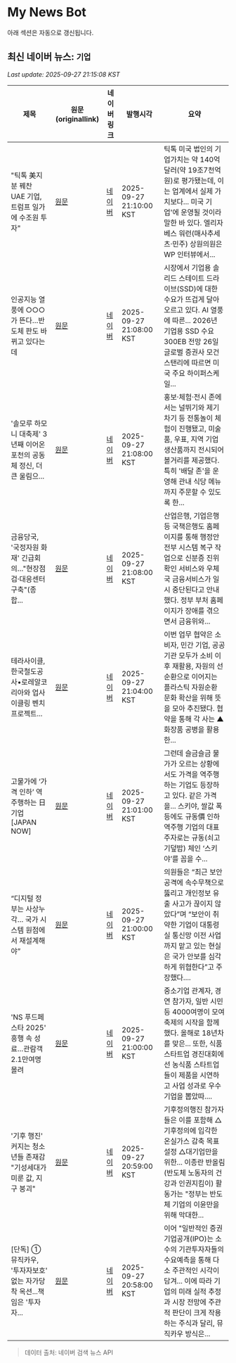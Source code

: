 # My News Bot

아래 섹션은 자동으로 갱신됩니다.

<!-- NEWS:START -->
## 최신 네이버 뉴스: `기업`
_Last update: 2025-09-27 21:15:08 KST_

| 제목 | 원문(originallink) | 네이버 링크 | 발행시각 | 요약 |
|---|---|---|---|---|
| "틱톡 美지분 꿰찬 UAE 기업, 트럼프 일가에 수조원 투자" | [원문](https://www.yna.co.kr/view/AKR20250927057300009?input=1195m) | [네이버](https://n.news.naver.com/mnews/article/001/0015653016?sid=004) | 2025-09-27 21:10:00 KST | 틱톡 미국 법인의 기업가치는 약 140억 달러(약 19조7천억원)로 평가됐는데, 이는 업계에서 실제 가치보다... 미국 기업'에 운영될 것이라 말한 바 있다. 엘리자베스 워런(매사추세츠·민주) 상원의원은 WP 인터뷰에서... |
| 인공지능 열풍에 ○○○가 뜬다…반도체 판도 바뀌고 있다는데 | [원문](https://www.mk.co.kr/article/11430745) | [네이버](https://n.news.naver.com/mnews/article/009/0005565936?sid=101) | 2025-09-27 21:08:00 KST | 시장에서 기업용 솔리드 스테이트 드라이브(SSD)에 대한 수요가 뜨겁게 달아오르고 있다. AI 열풍에 따른... 2026년 기업용 SSD 수요 300EB 전망 26일 글로벌 증권사 모건스탠리에 따르면 미국 주요 하이퍼스케일... |
| '솔모루 하모니 대축제' 3년째 이어온 포천의 공동체 정신, 더 큰 울림으... | [원문](https://www.nbntv.co.kr/news/articleView.html?idxno=4009945) | [네이버](https://www.nbntv.co.kr/news/articleView.html?idxno=4009945) | 2025-09-27 21:08:00 KST | 홍보·체험·전시 존에서는 널뛰기와 제기차기 등 전통놀이 체험이 진행됐고, 미술품, 우표, 지역 기업 생산품까지 전시되어 볼거리를 제공했다. 특히 '배달 존'을 운영해 관내 식당 메뉴까지 주문할 수 있도록 한... |
| 금융당국, '국정자원 화재' 긴급회의…"현장점검·대응센터 구축"(종합... | [원문](https://www.newsis.com/view/NISX20250927_0003346782) | [네이버](https://n.news.naver.com/mnews/article/003/0013509722?sid=101) | 2025-09-27 21:08:00 KST | 산업은행, 기업은행 등 국책은행도 홈페이지를 통해 행정안전부 시스템 복구 작업으로 신분증 진위확인 서비스와 우체국 금융서비스가 일시 중단된다고 안내했다. 정부 부처 홈페이지가 장애를 겪으면서 금융위와... |
| 테라사이클, 한국철도공사•로레알코리아와 업사이클링 벤치 프로젝트... | [원문](http://www.econonews.co.kr/news/articleView.html?idxno=406900) | [네이버](http://www.econonews.co.kr/news/articleView.html?idxno=406900) | 2025-09-27 21:04:00 KST | 이번 업무 협약은 소비자, 민간 기업, 공공기관 모두가 소비 이후 재활용, 자원의 선순환으로 이어지는 플라스틱 자원순환 문화 확산을 위해 뜻을 모아 추진됐다. 협약을 통해 각 사는 ▲ 화장품 공병을 활용한... |
| 고물가에 ‘가격 인하’ 역주행하는 日 기업 [JAPAN NOW] | [원문](https://www.mk.co.kr/article/11424316) | [네이버](https://n.news.naver.com/mnews/article/024/0000100219?sid=102) | 2025-09-27 21:01:00 KST | 그런데 슬금슬금 물가가 오르는 상황에서도 가격을 역주행하는 기업도 등장하고 있다. 같은 가격을... 스키야, 쌀값 폭등에도 규동價 인하 역주행 기업의 대표 주자로는 규동(쇠고기덮밥) 체인 ‘스키야’를 꼽을 수... |
| “디지털 정부는 사상누각… 국가 시스템 원점에서 재설계해야” | [원문](https://wemakenews.co.kr/news/view.php?no=23150) | [네이버](https://wemakenews.co.kr/news/view.php?no=23150) | 2025-09-27 21:00:00 KST | 의원들은 “최근 보안 공격에 속수무책으로 뚫리고 개인정보 유출 사고가 끊이지 않았다”며 “보안이 취약한 기업이 대통령실 통신망 이전 사업까지 맡고 있는 현실은 국가 안보를 심각하게 위협한다”고 주장했다.... |
| 'NS 푸드페스타 2025' 흥행 속 성료…관람객 2.1만여명 몰려 | [원문](http://www.m-i.kr/news/articleView.html?idxno=1287317) | [네이버](http://www.m-i.kr/news/articleView.html?idxno=1287317) | 2025-09-27 21:00:00 KST | 중소기업 관계자, 경연 참가자, 일반 시민 등 4000여명이 모여 축제의 시작을 함께했다. 올해로 18년차를 맞은... 또한, 식품 스타트업 경진대회에선 농식품 스타트업들이 제품을 시연하고 사업 성과로 우수 기업을 뽑았따.... |
| '기후 행진' 커지는 청소년들 존재감 "기성세대가 미룬 값, 지구 붕괴" | [원문](https://www.pressian.com/pages/articles/2025092720470235034?utm_source=naver&utm_medium=search) | [네이버](https://n.news.naver.com/mnews/article/002/0002408158?sid=102) | 2025-09-27 20:59:00 KST | 기후정의행진 참가자들은 이를 포함해 △기후정의에 입각한 온실가스 감축 목표 설정 △대기업만을 위한... 이종란 반올림(반도체 노동자의 건강과 인권지킴이) 활동가는 "정부는 반도체 기업의 이윤만을 위해 막대한... |
| [단독] ① 뮤직카우, '투자자보호' 없는 자가당착 옥션...책임은 '투자자... | [원문](https://www.newswhoplus.com/news/articleView.html?idxno=41932) | [네이버](https://www.newswhoplus.com/news/articleView.html?idxno=41932) | 2025-09-27 20:58:00 KST | 이어 "일반적인 증권 기업공개(IPO)는 소수의 기관투자자들의 수요예측을 통해 다소 주관적인 시각이 담겨... 이에 따라 기업의 미래 실적 추정과 시장 전망에 주관적 판단이 크게 작용하는 주식과 달리, 뮤직카우 방식은... |

> 데이터 출처: 네이버 검색 뉴스 API
<!-- NEWS:END -->
